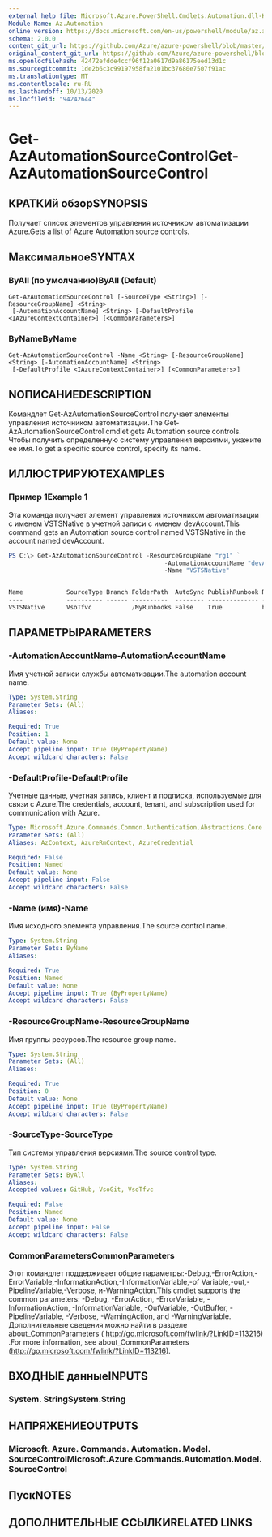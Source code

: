 ```yaml
---
external help file: Microsoft.Azure.PowerShell.Cmdlets.Automation.dll-Help.xml
Module Name: Az.Automation
online version: https://docs.microsoft.com/en-us/powershell/module/az.automation/get-azautomationsourcecontrol
schema: 2.0.0
content_git_url: https://github.com/Azure/azure-powershell/blob/master/src/Automation/Automation/help/Get-AzAutomationSourceControl.md
original_content_git_url: https://github.com/Azure/azure-powershell/blob/master/src/Automation/Automation/help/Get-AzAutomationSourceControl.md
ms.openlocfilehash: 42472efdde4ccf96f12a0617d9a86175eed13d1c
ms.sourcegitcommit: 1de2b6c3c99197958fa2101bc37680e7507f91ac
ms.translationtype: MT
ms.contentlocale: ru-RU
ms.lasthandoff: 10/13/2020
ms.locfileid: "94242644"
---
```

# <span data-ttu-id="b742a-101">Get-AzAutomationSourceControl</span><span class="sxs-lookup"><span data-stu-id="b742a-101">Get-AzAutomationSourceControl</span></span>

## <span data-ttu-id="b742a-102">КРАТКИй обзор</span><span class="sxs-lookup"><span data-stu-id="b742a-102">SYNOPSIS</span></span>
<span data-ttu-id="b742a-103">Получает список элементов управления источником автоматизации Azure.</span><span class="sxs-lookup"><span data-stu-id="b742a-103">Gets a list of Azure Automation source controls.</span></span>

## <span data-ttu-id="b742a-104">Максимальное</span><span class="sxs-lookup"><span data-stu-id="b742a-104">SYNTAX</span></span>

### <span data-ttu-id="b742a-105">ByAll (по умолчанию)</span><span class="sxs-lookup"><span data-stu-id="b742a-105">ByAll (Default)</span></span>
```
Get-AzAutomationSourceControl [-SourceType <String>] [-ResourceGroupName] <String>
 [-AutomationAccountName] <String> [-DefaultProfile <IAzureContextContainer>] [<CommonParameters>]
```

### <span data-ttu-id="b742a-106">ByName</span><span class="sxs-lookup"><span data-stu-id="b742a-106">ByName</span></span>
```
Get-AzAutomationSourceControl -Name <String> [-ResourceGroupName] <String> [-AutomationAccountName] <String>
 [-DefaultProfile <IAzureContextContainer>] [<CommonParameters>]
```

## <span data-ttu-id="b742a-107">NОПИСАНИЕ</span><span class="sxs-lookup"><span data-stu-id="b742a-107">DESCRIPTION</span></span>
<span data-ttu-id="b742a-108">Командлет Get-AzAutomationSourceControl получает элементы управления источником автоматизации.</span><span class="sxs-lookup"><span data-stu-id="b742a-108">The Get-AzAutomationSourceControl cmdlet gets Automation source controls.</span></span>
<span data-ttu-id="b742a-109">Чтобы получить определенную систему управления версиями, укажите ее имя.</span><span class="sxs-lookup"><span data-stu-id="b742a-109">To get a specific source control, specify its name.</span></span>

## <span data-ttu-id="b742a-110">ИЛЛЮСТРИРУЮТ</span><span class="sxs-lookup"><span data-stu-id="b742a-110">EXAMPLES</span></span>

### <span data-ttu-id="b742a-111">Пример 1</span><span class="sxs-lookup"><span data-stu-id="b742a-111">Example 1</span></span>
<span data-ttu-id="b742a-112">Эта команда получает элемент управления источником автоматизации с именем VSTSNative в учетной записи с именем devAccount.</span><span class="sxs-lookup"><span data-stu-id="b742a-112">This command gets an Automation source control named VSTSNative in the account named devAccount.</span></span>


```powershell
PS C:\> Get-AzAutomationSourceControl -ResourceGroupName "rg1" `
                                           -AutomationAccountName "devAccount" `
                                           -Name "VSTSNative" 


Name            SourceType Branch FolderPath  AutoSync PublishRunbook RepoUrl
----            ---------- ------ ----------  -------- -------------- -------
VSTSNative      VsoTfvc           /MyRunbooks False    True           https://contoso.visualstudio.com/_git/Fin...
```

## <span data-ttu-id="b742a-113">ПАРАМЕТРЫ</span><span class="sxs-lookup"><span data-stu-id="b742a-113">PARAMETERS</span></span>

### <span data-ttu-id="b742a-114">-AutomationAccountName</span><span class="sxs-lookup"><span data-stu-id="b742a-114">-AutomationAccountName</span></span>
<span data-ttu-id="b742a-115">Имя учетной записи службы автоматизации.</span><span class="sxs-lookup"><span data-stu-id="b742a-115">The automation account name.</span></span>

```yaml
Type: System.String
Parameter Sets: (All)
Aliases:

Required: True
Position: 1
Default value: None
Accept pipeline input: True (ByPropertyName)
Accept wildcard characters: False
```

### <span data-ttu-id="b742a-116">-DefaultProfile</span><span class="sxs-lookup"><span data-stu-id="b742a-116">-DefaultProfile</span></span>
<span data-ttu-id="b742a-117">Учетные данные, учетная запись, клиент и подписка, используемые для связи с Azure.</span><span class="sxs-lookup"><span data-stu-id="b742a-117">The credentials, account, tenant, and subscription used for communication with Azure.</span></span>

```yaml
Type: Microsoft.Azure.Commands.Common.Authentication.Abstractions.Core.IAzureContextContainer
Parameter Sets: (All)
Aliases: AzContext, AzureRmContext, AzureCredential

Required: False
Position: Named
Default value: None
Accept pipeline input: False
Accept wildcard characters: False
```

### <span data-ttu-id="b742a-118">-Name (имя)</span><span class="sxs-lookup"><span data-stu-id="b742a-118">-Name</span></span>
<span data-ttu-id="b742a-119">Имя исходного элемента управления.</span><span class="sxs-lookup"><span data-stu-id="b742a-119">The source control name.</span></span>

```yaml
Type: System.String
Parameter Sets: ByName
Aliases:

Required: True
Position: Named
Default value: None
Accept pipeline input: True (ByPropertyName)
Accept wildcard characters: False
```

### <span data-ttu-id="b742a-120">-ResourceGroupName</span><span class="sxs-lookup"><span data-stu-id="b742a-120">-ResourceGroupName</span></span>
<span data-ttu-id="b742a-121">Имя группы ресурсов.</span><span class="sxs-lookup"><span data-stu-id="b742a-121">The resource group name.</span></span>

```yaml
Type: System.String
Parameter Sets: (All)
Aliases:

Required: True
Position: 0
Default value: None
Accept pipeline input: True (ByPropertyName)
Accept wildcard characters: False
```

### <span data-ttu-id="b742a-122">-SourceType</span><span class="sxs-lookup"><span data-stu-id="b742a-122">-SourceType</span></span>
<span data-ttu-id="b742a-123">Тип системы управления версиями.</span><span class="sxs-lookup"><span data-stu-id="b742a-123">The source control type.</span></span>

```yaml
Type: System.String
Parameter Sets: ByAll
Aliases:
Accepted values: GitHub, VsoGit, VsoTfvc

Required: False
Position: Named
Default value: None
Accept pipeline input: False
Accept wildcard characters: False
```

### <span data-ttu-id="b742a-124">CommonParameters</span><span class="sxs-lookup"><span data-stu-id="b742a-124">CommonParameters</span></span>
<span data-ttu-id="b742a-125">Этот командлет поддерживает общие параметры:-Debug,-ErrorAction,-ErrorVariable,-InformationAction,-InformationVariable,-of Variable,-out,-PipelineVariable,-Verbose, и-WarningAction.</span><span class="sxs-lookup"><span data-stu-id="b742a-125">This cmdlet supports the common parameters: -Debug, -ErrorAction, -ErrorVariable, -InformationAction, -InformationVariable, -OutVariable, -OutBuffer, -PipelineVariable, -Verbose, -WarningAction, and -WarningVariable.</span></span> <span data-ttu-id="b742a-126">Дополнительные сведения можно найти в разделе about_CommonParameters ( http://go.microsoft.com/fwlink/?LinkID=113216) .</span><span class="sxs-lookup"><span data-stu-id="b742a-126">For more information, see about_CommonParameters (http://go.microsoft.com/fwlink/?LinkID=113216).</span></span>

## <span data-ttu-id="b742a-127">ВХОДНЫЕ данные</span><span class="sxs-lookup"><span data-stu-id="b742a-127">INPUTS</span></span>

### <span data-ttu-id="b742a-128">System. String</span><span class="sxs-lookup"><span data-stu-id="b742a-128">System.String</span></span>

## <span data-ttu-id="b742a-129">НАПРЯЖЕНИЕ</span><span class="sxs-lookup"><span data-stu-id="b742a-129">OUTPUTS</span></span>

### <span data-ttu-id="b742a-130">Microsoft. Azure. Commands. Automation. Model. SourceControl</span><span class="sxs-lookup"><span data-stu-id="b742a-130">Microsoft.Azure.Commands.Automation.Model.SourceControl</span></span>

## <span data-ttu-id="b742a-131">Пуск</span><span class="sxs-lookup"><span data-stu-id="b742a-131">NOTES</span></span>

## <span data-ttu-id="b742a-132">ДОПОЛНИТЕЛЬНЫЕ ССЫЛКИ</span><span class="sxs-lookup"><span data-stu-id="b742a-132">RELATED LINKS</span></span>
